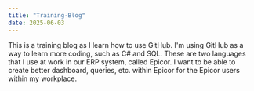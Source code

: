 ```yaml
---
title: "Training-Blog"
date: 2025-06-03
---
```


This is a training blog as I learn how to use GitHub. I'm using GitHub as a way to learn more coding, such as C# and SQL. These are two languages that I use at work in our ERP system, called Epicor. I want to be able
to create better dashboard, queries, etc. within Epicor for the Epicor users within my workplace.

